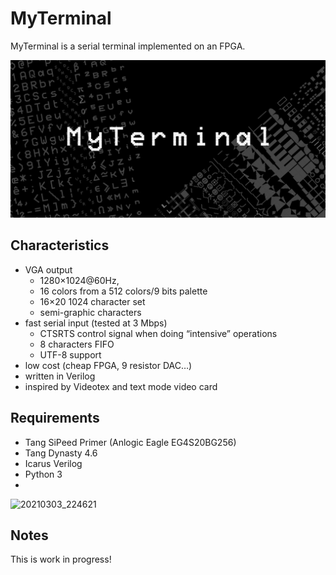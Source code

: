 MyTerminal
==========

MyTerminal is a serial terminal implemented on an FPGA.

![MyTerminal](doc/myterminal.png)

Characteristics
---------------

- VGA output
  - 1280×1024@60Hz,
  - 16 colors from a 512 colors/9 bits palette
  - 16×20 1024 character set
  - semi-graphic characters
- fast serial input (tested at 3 Mbps)
  - CTSRTS control signal when doing “intensive” operations
  - 8 characters FIFO 
  - UTF-8 support
- low cost (cheap FPGA, 9 resistor DAC…)
- written in Verilog
- inspired by Videotex and text mode video card

Requirements
------------

- Tang SiPeed Primer (Anlogic Eagle EG4S20BG256)
- Tang Dynasty 4.6
- Icarus Verilog
- Python 3
- 
![20210303_224621](https://user-images.githubusercontent.com/2552410/110626043-87524b80-81a0-11eb-8b78-053388caf211.jpg)

Notes
-----

This is work in progress!

